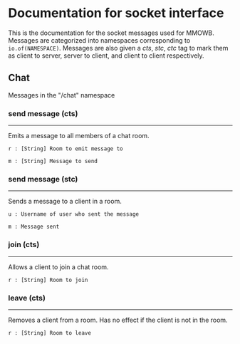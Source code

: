 # Documentation for socket interface

This is the documentation for the socket messages used for MMOWB.
Messages are categorized into namespaces corresponding to 
<code>io.of(NAMESPACE)</code>.
Messages are also given a *cts*, *stc*, *ctc* tag to mark them as client
to server, server to client, and client to client respectively.

## Chat

Messages in the "/chat" namespace

### send message (cts)
---

Emits a message to all members of a chat room.

    r : [String] Room to emit message to

    m : [String] Message to send


### send message (stc)
---

Sends a message to a client in a room.

    u : Username of user who sent the message
    
    m : Message sent
    
### join (cts)
---

Allows a client to join a chat room.

    r : [String] Room to join

### leave (cts)
---

Removes a client from a room.  Has no effect if the client is not in the room.

    r : [String] Room to leave
